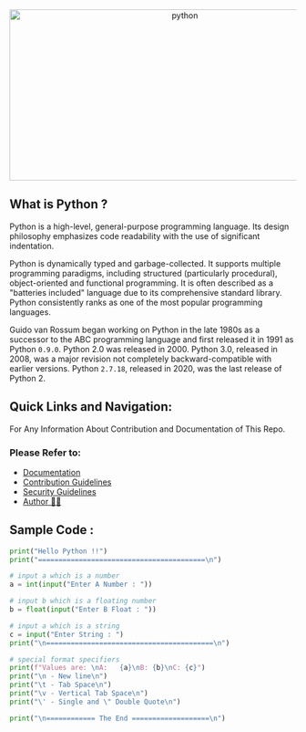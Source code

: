 <div align="center">
  <a href="https://python.org"><img src="https://cdn.jsdelivr.net/gh/offensive-vk/Python@master/.github/python.jpg" alt="python" height="300" width="600"/></a>
</div>

## What is Python ?
Python is a high-level, general-purpose programming language. Its design philosophy emphasizes code readability with the use of significant indentation.

Python is dynamically typed and garbage-collected. It supports multiple programming paradigms, including structured (particularly procedural), object-oriented and functional programming. It is often described as a "batteries included" language due to its comprehensive standard library. Python consistently ranks as one of the most popular programming languages.

Guido van Rossum began working on Python in the late 1980s as a successor to the ABC programming language and first released it in 1991 as Python `0.9.0`. Python 2.0 was released in 2000. Python 3.0, released in 2008, was a major revision not completely backward-compatible with earlier versions. Python `2.7.18`, released in 2020, was the last release of Python 2.


## Quick Links and Navigation:
For Any Information About Contribution and Documentation of This Repo. <br>
### Please Refer to: 
- [Documentation](https://github.com/offensive-vk/Python/blob/master/README.md) <br>
- [Contribution Guidelines](https://github.com/offensive-vk/Python/blob/master/CONTRIBUTING.md) <br>
- [Security Guidelines](https://github.com/offensive-vk/Python/blob/master/SECURITY.md) <br>
- [Author 🧑‍💻](https://github.com/offensive-vk/) <br>

## Sample Code : 
```python
print("Hello Python !!")
print("=========================================\n")

# input a which is a number
a = int(input("Enter A Number : "))

# input b which is a floating number
b = float(input("Enter B Float : "))

# input a which is a string
c = input("Enter String : ")
print("\n=========================================\n")

# special format specifiers
print(f"Values are: \nA:   {a}\nB: {b}\nC: {c}")
print("\n - New line\n")
print("\t - Tab Space\n")
print("\v - Vertical Tab Space\n")
print("\' - Single and \" Double Quote\n")

print("\n============ The End ===================\n")
```
